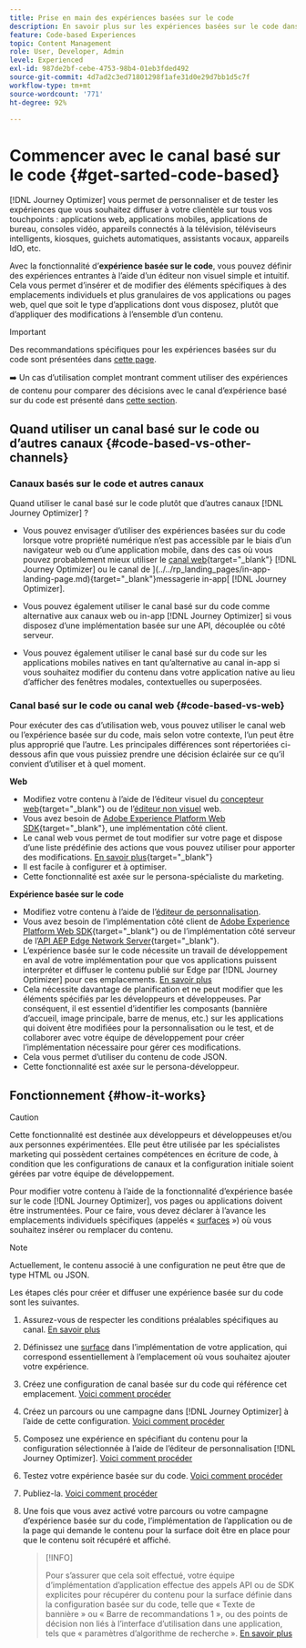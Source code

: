```yaml
---
title: Prise en main des expériences basées sur le code
description: En savoir plus sur les expériences basées sur le code dans Journey Optimizer
feature: Code-based Experiences
topic: Content Management
role: User, Developer, Admin
level: Experienced
exl-id: 987de2bf-cebe-4753-98b4-01eb3fded492
source-git-commit: 4d7ad2c3ed71801298f1afe31d0e29d7bb1d5c7f
workflow-type: tm+mt
source-wordcount: '771'
ht-degree: 92%

---
```


# Commencer avec le canal basé sur le code {#get-sarted-code-based}

[!DNL Journey Optimizer] vous permet de personnaliser et de tester les expériences que vous souhaitez diffuser à votre clientèle sur tous vos touchpoints : applications web, applications mobiles, applications de bureau, consoles vidéo, appareils connectés à la télévision, téléviseurs intelligents, kiosques, guichets automatiques, assistants vocaux, appareils IdO, etc.

Avec la fonctionnalité d’**expérience basée sur le code**, vous pouvez définir des expériences entrantes à l’aide d’un éditeur non visuel simple et intuitif. Cela vous permet d’insérer et de modifier des éléments spécifiques à des emplacements individuels et plus granulaires de vos applications ou pages web, quel que soit le type d’applications dont vous disposez, plutôt que d’appliquer des modifications à l’ensemble d’un contenu.

<!--[!DNL Journey Optimizer] allows you to compose and deliver content on any inbound device in a developer-focused workflow. You can leverage all the personalization capabilities, and preview what will be published. The content can be static (images, text, JSON, HTML) or dynamic (offers, decisions, recommendations). You can also insert custom content actions in your omni-channel journeys.-->

>[!IMPORTANT]
>
>Des recommandations spécifiques pour les expériences basées sur du code sont présentées dans [cette page](code-based-prerequisites.md).


<!--Discover the detailed steps to create a code-based campaign in this video.-->

<!--[Learn how to create a code-based campaign in this video](#video)-->

➡️ Un cas d’utilisation complet montrant comment utiliser des expériences de contenu pour comparer des décisions avec le canal d’expérience basé sur du code est présenté dans [cette section](../experience-decisioning/experience-decisioning-uc.md).

## Quand utiliser un canal basé sur le code ou d’autres canaux {#code-based-vs-other-channels}

### Canaux basés sur le code et autres canaux

Quand utiliser le canal basé sur le code plutôt que d’autres canaux [!DNL Journey Optimizer] ?

* Vous pouvez envisager d’utiliser des expériences basées sur du code lorsque votre propriété numérique n’est pas accessible par le biais d’un navigateur web ou d’une application mobile, dans des cas où vous pouvez probablement mieux utiliser le [canal web](../web/get-started-web.md){target="_blank"} [!DNL Journey Optimizer] ou le canal de ](../../rp_landing_pages/in-app-landing-page.md){target="_blank"}messagerie in-app[ [!DNL Journey Optimizer].

<!--* You can use the code-based channel as an alternative to the [!DNL Journey Optimizer] web channel if your website cannot be loaded into the [web designer](../web/web-visual-editor.md){target="_blank"} visual editor or if you cannot use the [browser extension](../web/web-prerequisites.md#visual-authoring-prerequisites){target="_blank"} that powers visual authoring for web channel.-->

* Vous pouvez également utiliser le canal basé sur du code comme alternative aux canaux web ou in-app [!DNL Journey Optimizer] si vous disposez d’une implémentation basée sur une API, découplée ou côté serveur.

* Vous pouvez également utiliser le canal basé sur du code sur les applications mobiles natives en tant qu’alternative au canal in-app si vous souhaitez modifier du contenu dans votre application native au lieu d’afficher des fenêtres modales, contextuelles ou superposées.

### Canal basé sur le code ou canal web {#code-based-vs-web}

Pour exécuter des cas d’utilisation web, vous pouvez utiliser le canal web ou l’expérience basée sur du code, mais selon votre contexte, l’un peut être plus approprié que l’autre. Les principales différences sont répertoriées ci-dessous afin que vous puissiez prendre une décision éclairée sur ce qu’il convient d’utiliser et à quel moment.

**Web**

* Modifiez votre contenu à l’aide de l’éditeur visuel du [concepteur web](../web/web-visual-editor.md){target="_blank"} ou de l’[éditeur non visuel](../web/web-non-visual-editor.md) web.
* Vous avez besoin de [Adobe Experience Platform Web SDK](https://experienceleague.adobe.com/docs/platform-learn/implement-web-sdk/overview.html?lang=fr){target="_blank"}, une implémentation côté client.
  <!--* You need the [Adobe Experience Cloud Visual Editing Helper](https://chrome.google.com/webstore/detail/adobe-experience-cloud-vi/kgmjjkfjacffaebgpkpcllakjifppnca){target="_blank"} extension installed on your web browser. [Learn more](../web/web-prerequisites.md){target="_blank"}-->
* Le canal web vous permet de tout modifier sur votre page et dispose d’une liste prédéfinie des actions que vous pouvez utiliser pour apporter des modifications. [En savoir plus](../web/web-visual-editor.md){target="_blank"}
* Il est facile à configurer et à optimiser.
* Cette fonctionnalité est axée sur le persona-spécialiste du marketing.

**Expérience basée sur le code**

* Modifiez votre contenu à l’aide de l’[éditeur de personnalisation](create-code-based.md#edit-code).
* Vous avez besoin de l’implémentation côté client de [Adobe Experience Platform Web SDK](https://experienceleague.adobe.com/docs/platform-learn/implement-web-sdk/overview.html?lang=fr){target="_blank"} ou de l’implémentation côté serveur de l’[API AEP Edge Network Server](https://experienceleague.adobe.com/docs/experience-platform/edge-network-server-api/data-collection/interactive-data-collection.html?lang=fr){target="_blank"}.
* L’expérience basée sur le code nécessite un travail de développement en aval de votre implémentation pour que vos applications puissent interpréter et diffuser le contenu publié sur Edge par [!DNL Journey Optimizer] pour ces emplacements. [En savoir plus](code-based-surface.md)
* Cela nécessite davantage de planification et ne peut modifier que les éléments spécifiés par les développeurs et développeuses. Par conséquent, il est essentiel d’identifier les composants (bannière d’accueil, image principale, barre de menus, etc.) sur les applications qui doivent être modifiées pour la personnalisation ou le test, et de collaborer avec votre équipe de développement pour créer l’implémentation nécessaire pour gérer ces modifications.
* Cela vous permet d’utiliser du contenu de code JSON.
* Cette fonctionnalité est axée sur le persona-développeur.

## Fonctionnement {#how-it-works}

>[!CAUTION]
>
>Cette fonctionnalité est destinée aux développeurs et développeuses et/ou aux personnes expérimentées. Elle peut être utilisée par les spécialistes marketing qui possèdent certaines compétences en écriture de code, à condition que les configurations de canaux et la configuration initiale soient gérées par votre équipe de développement.

Pour modifier votre contenu à l’aide de la fonctionnalité d’expérience basée sur le code [!DNL Journey Optimizer], vos pages ou applications doivent être instrumentées. Pour ce faire, vous devez déclarer à l’avance les emplacements individuels spécifiques (appelés « [surfaces](code-based-surface.md) ») où vous souhaitez insérer ou remplacer du contenu.

>[!NOTE]
>
>Actuellement, le contenu associé à une configuration ne peut être que de type HTML ou JSON.

Les étapes clés pour créer et diffuser une expérience basée sur du code sont les suivantes.

1. Assurez-vous de respecter les conditions préalables spécifiques au canal. [En savoir plus](code-based-prerequisites.md)

1. Définissez une [surface](code-based-surface.md#surface-definition) dans l’implémentation de votre application, qui correspond essentiellement à l’emplacement où vous souhaitez ajouter votre expérience.

1. Créez une configuration de canal basée sur du code qui référence cet emplacement. [Voici comment procéder](code-based-configuration.md#create-code-based-configuration)

1. Créez un parcours ou une campagne dans [!DNL Journey Optimizer] à l’aide de cette configuration. [Voici comment procéder](create-code-based.md#create-code-based-campaign)

1. Composez une expérience en spécifiant du contenu pour la configuration sélectionnée à l’aide de l’éditeur de personnalisation [!DNL Journey Optimizer]. [Voici comment procéder](create-code-based.md#edit-code)

1. Testez votre expérience basée sur du code. [Voici comment procéder](test-code-based.md)

1. Publiez-la. [Voici comment procéder](publish-code-based.md)

1. Une fois que vous avez activé votre parcours ou votre campagne d’expérience basée sur du code, l’implémentation de l’application ou de la page qui demande le contenu pour la surface doit être en place pour que le contenu soit récupéré et affiché.

   >[!INFO]
   >
   >Pour s’assurer que cela soit effectué, votre équipe d’implémentation d’application effectue des appels API ou de SDK explicites pour récupérer du contenu pour la surface définie dans la configuration basée sur du code, telle que « Texte de bannière » ou « Barre de recommandations 1 », ou des points de décision non liés à l’interface d’utilisation dans une application, tels que « paramètres d’algorithme de recherche ». <!--In this case, the implementation team is responsible for rendering or otherwise interpreting and acting on the returned content.--> [En savoir plus](code-based-implementation-samples.md)

